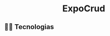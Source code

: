 <h1 align= "center">ExpoCrud</h1>
<h2 dir="auto">
  <a id="user-content--tecnologias" aria-hidden="true" href="#-tecnologias"></a>
👨‍💻 Tecnologias
</h2> 
